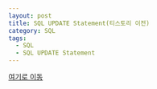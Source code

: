 ```yaml
---
layout: post
title: SQL UPDATE Statement(티스토리 이전)
category: SQL
tags:
  - SQL
  - SQL UPDATE Statement
---
```




[여기로 이동](https://lifetutorial.tistory.com/38)

